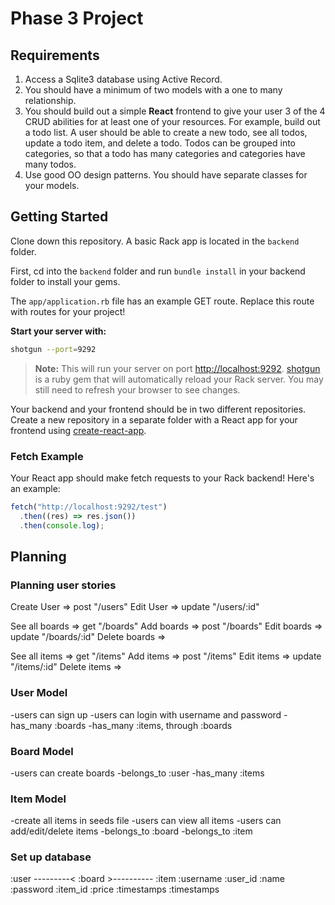 # Phase 3 Project

## Requirements

1. Access a Sqlite3 database using Active Record.
2. You should have a minimum of two models with a one to many relationship.
3. You should build out a simple **React** frontend to give your user 3 of the 4
   CRUD abilities for at least one of your resources. For example, build out a
   todo list. A user should be able to create a new todo, see all todos,
   update a todo item, and delete a todo. Todos can be grouped into categories,
   so that a todo has many categories and categories have many todos.
4. Use good OO design patterns. You should have separate classes for your
   models.

## Getting Started

Clone down this repository. A basic Rack app is located in the `backend` folder.

First, cd into the `backend` folder and run `bundle install` in your backend
folder to install your gems.

The `app/application.rb` file has an example GET route. Replace this route with
routes for your project!

**Start your server with:**

```sh
shotgun --port=9292
```

> **Note:** This will run your server on port
> [http://localhost:9292](http://localhost:9292).
> [shotgun](https://github.com/rtomayko/shotgun) is a ruby gem that will
> automatically reload your Rack server. You may still need to refresh your
> browser to see changes.

Your backend and your frontend should be in two different repositories. Create a
new repository in a separate folder with a React app for your frontend using
[create-react-app][].

### Fetch Example

Your React app should make fetch requests to your Rack backend! Here's an
example:

```js
fetch("http://localhost:9292/test")
  .then((res) => res.json())
  .then(console.log);
```

[create-react-app]: https://create-react-app.dev/docs/getting-started


## Planning

### Planning user stories
Create User       =>     post "/users"
Edit User         =>     update "/users/:id"

See all boards    =>     get "/boards"
Add boards        =>     post "/boards"
Edit boards       =>     update "/boards/:id"
Delete boards  =>     

See all items     =>     get "/items"
Add items         =>     post "/items"
Edit items        =>     update "/items/:id"
Delete items  =>     

### User Model
   -users can sign up
   -users can login with username and password
   -has_many :boards
   -has_many :items, through :boards

### Board Model
   -users can create boards
   -belongs_to :user
   -has_many :items

### Item Model
   -create all items in seeds file
   -users can view all items
   -users can add/edit/delete items
   -belongs_to :board
   -belongs_to :item

### Set up database
:user ---------< :board >---------- :item
  :username        :user_id           :name
  :password        :item_id           :price
  :timestamps      :timestamps   